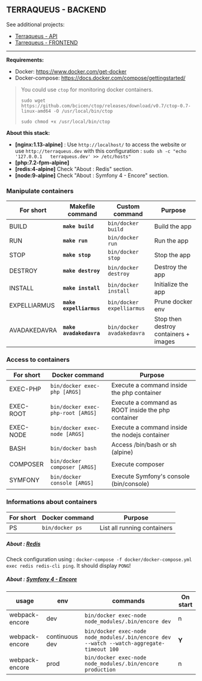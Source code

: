 ## TERRAQUEUS - BACKEND

See additional projects:
* [Terraqueus - API](https://github.com/shadownetX/terraqueus-api)
* [Tarrequeus - FRONTEND](https://github.com/shadownetX/terraqueus-front)

---

**Requirements:**

* Docker: https://www.docker.com/get-docker
* Docker-compose: https://docs.docker.com/compose/gettingstarted/

> You could use ```ctop``` for monitoring docker containers.
>
>```sudo wget https://github.com/bcicen/ctop/releases/download/v0.7/ctop-0.7-linux-amd64 -O /usr/local/bin/ctop```
>
>```sudo chmod +x /usr/local/bin/ctop```

**About this stack:**

* **[nginx:1.13-alpine]** :  Use ```http://localhost/``` to access the website or use ```http://terraqueus.dev``` with this configuration : ```sudo sh -c "echo '127.0.0.1   terraqueus.dev' >> /etc/hosts"```
* **[php:7.2-fpm-alpine]** 
* **[redis:4-alpine]** Check "About : Redis" section.
* **[node:9-alpine]** Check "About : Symfony 4 - Encore" section.

### Manipulate containers

| **For short** | **Makefile command**        | **Custom command**                  | **Purpose**                          |
|---------------|-----------------------------|-------------------------------------|---------------------------------------|
| BUILD         | **```make build```**        | ```bin/docker build```              | Build the app                         |
| RUN           | **```make run```**          | ```bin/docker run```                | Run the app                           |
| STOP          | **```make stop```**         | ```bin/docker stop```               | Stop the app                          |
| DESTROY       | **```make destroy```**      | ```bin/docker destroy```            | Destroy the app                       |
| INSTALL       | **```make install```**      | ```bin/docker install```            | Initialize the app                    |
| EXPELLIARMUS  | **```make expelliarmus```** | ```bin/docker expelliarmus```       | Prune docker env                      |
| AVADAKEDAVRA  | **```make avadakedavra```** | ```bin/docker avadakedavra```       | Stop then destroy containers + images |

### Access to containers

| **For short** | **Docker command**                    | **Purpose**                                            |
|---------------|---------------------------------------|--------------------------------------------------------|
| EXEC-PHP      | ```bin/docker exec-php [ARGS]```      | Execute a command inside the php container             |
| EXEC-ROOT     | ```bin/docker exec-php-root [ARGS]``` | Execute a command as ROOT inside the php container     |
| EXEC-NODE     | ```bin/docker exec-node [ARGS]```     | Execute a command inside the nodejs container          |
| BASH          | ```bin/docker bash```                 | Access /bin/bash or sh (alpine)                        |
| COMPOSER      | ```bin/docker composer [ARGS]```      | Execute composer                                       |
| SYMFONY       | ```bin/docker console [ARGS]```       | Execute Symfony's console (bin/console)                |

### Informations about containers

| **For short** | **Docker command**                           | **Purpose**                           |
|---------------|----------------------------------------------|---------------------------------------|
| PS            | ```bin/docker ps```                          | List all running containers           |

##### About : [Redis](https://redis.io/)

Check configuration using : ```docker-compose -f docker/docker-compose.yml exec redis redis-cli ping```.
It should display ```PONG```!

##### About : [Symfony 4 - Encore](https://symfony.com/doc/current/frontend.html)

| **usage**      | **env**        | **commands**                                                                                  | **On start** |
|----------------|----------------|-----------------------------------------------------------------------------------------------|--------------|
| webpack-encore | dev            | ```bin/docker exec-node node_modules/.bin/encore dev```                                       | n            |
| webpack-encore | continuous dev | ```bin/docker exec-node node_modules/.bin/encore dev --watch --watch-aggregate-timeout 100``` | **Y**        |
| webpack-encore | prod           | ```bin/docker exec-node node_modules/.bin/encore production```                                | n            |